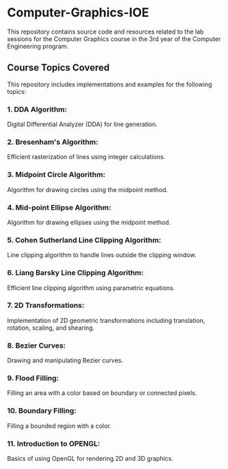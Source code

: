 # Computer-Graphics-IOE
This repository contains source code and resources related to the lab sessions for the Computer Graphics course in the 3rd year of the Computer Engineering program.
## Course Topics Covered
This repository includes implementations and examples for the following topics:

### 1. DDA Algorithm:
Digital Differential Analyzer (DDA) for line generation.
### 2. Bresenham's Algorithm:
Efficient rasterization of lines using integer calculations.
### 3. Midpoint Circle Algorithm:
Algorithm for drawing circles using the midpoint method.
### 4. Mid-point Ellipse Algorithm:
Algorithm for drawing ellipses using the midpoint method.
### 5. Cohen Sutherland Line Clipping Algorithm:
Line clipping algorithm to handle lines outside the clipping window.
### 6. Liang Barsky Line Clipping Algorithm:
Efficient line clipping algorithm using parametric equations.
### 7. 2D Transformations:
Implementation of 2D geometric transformations including translation, rotation, scaling, and shearing.
### 8. Bezier Curves:
Drawing and manipulating Bezier curves.
### 9. Flood Filling:
Filling an area with a color based on boundary or connected pixels.
### 10. Boundary Filling:
Filling a bounded region with a color.
### 11. Introduction to OPENGL:
Basics of using OpenGL for rendering 2D and 3D graphics.
